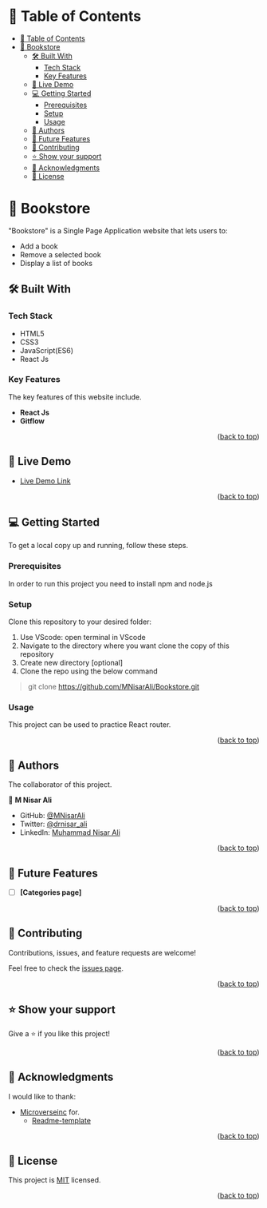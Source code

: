 # 📗 Table of Contents

- [📗 Table of Contents](#-table-of-contents)
- [📖 Bookstore ](#-bookstore-)
  - [🛠 Built With ](#-built-with-)
    - [Tech Stack ](#tech-stack-)
    - [Key Features ](#key-features-)
  - [🚀 Live Demo ](#-live-demo-)
  - [💻 Getting Started ](#-getting-started-)
    - [Prerequisites](#prerequisites)
    - [Setup](#setup)
    - [Usage](#usage)
  - [👥 Authors ](#-authors-)
  - [🔭 Future Features ](#-future-features-)
  - [🤝 Contributing ](#-contributing-)
  - [⭐️ Show your support ](#️-show-your-support-)
  - [🙏 Acknowledgments ](#-acknowledgments-)
  - [📝 License ](#-license-)


<!-- PROJECT DESCRIPTION -->
# 📖 Bookstore <a name="about-project"></a>

 "Bookstore" is a Single Page Application website that lets users to: 

- Add a book
- Remove a selected book
- Display a list of books


<!-- BUILT WITH -->
## 🛠 Built With <a name="built-with"></a>

### Tech Stack <a name="tech-stack"></a>

 - HTML5
 - CSS3
 - JavaScript(ES6)
 - React Js

### Key Features <a name="key-features"></a>

The key features of this website include.

 - **React Js**
 - **Gitflow**


<p align="right">(<a href="#readme-top">back to top</a>)</p>


<!-- LIVE DEMO -->
## 🚀 Live Demo <a name="live-demo"></a>

- [Live Demo Link](https://mnisarali.github.io/Bookstore/)


<p align="right">(<a href="#readme-top">back to top</a>)</p>


<!-- GETTING STARTED -->
## 💻 Getting Started <a name="getting-started"></a>

 To get a local copy up and running, follow these steps.

### Prerequisites

In order to run this project you need to install npm and node.js

### Setup

Clone this repository to your desired folder:
1. Use VScode: open terminal in VScode
2. Navigate to the directory where you want clone the copy of this repository
3. Create new directory [optional]
4. Clone the repo using the below command
 > git clone  https://github.com/MNisarAli/Bookstore.git

### Usage

This project can be used to practice React router.


<p align="right">(<a href="#readme-top">back to top</a>)</p>


<!-- AUTHORS -->
## 👥 Authors <a name="authors"></a>

 The collaborator of this project.

👤 **M Nisar Ali**

- GitHub: [@MNisarAli](https://github.com/MNisarAli)
- Twitter: [@drnisar_ali](https://twitter.com/drnisar_ali)
- LinkedIn: [Muhammad Nisar Ali](https://linkedin.com/in/muhammad-nisar-ali-45a865251)


<p align="right">(<a href="#readme-top">back to top</a>)</p>


<!-- FUTURE FEATURES -->
## 🔭 Future Features <a name="future-features"></a>

- [ ] **[Categories page]**

<p align="right">(<a href="#readme-top">back to top</a>)</p>


<!-- CONTRIBUTING -->
## 🤝 Contributing <a name="contributing"></a>

Contributions, issues, and feature requests are welcome!

Feel free to check the [issues page](https://github.com/MNisarAli/Bookstore/issues).


<p align="right">(<a href="#readme-top">back to top</a>)</p>


<!-- SUPPORT -->
## ⭐️ Show your support <a name="support"></a>

Give a ⭐️ if you like this project!


<p align="right">(<a href="#readme-top">back to top</a>)</p>


<!-- ACKNOWLEDGEMENTS -->
## 🙏 Acknowledgments <a name="acknowledgements"></a>

 I would like to thank:
- [Microverseinc](https://github.com/microverseinc) for.
  - [Readme-template](https://github.com/microverseinc/readme-template)


<p align="right">(<a href="#readme-top">back to top</a>)</p>


<!-- LICENSE -->
## 📝 License <a name="license"></a>

This project is [MIT](./LICENSE) licensed.


<p align="right">(<a href="#readme-top">back to top</a>)</p>
